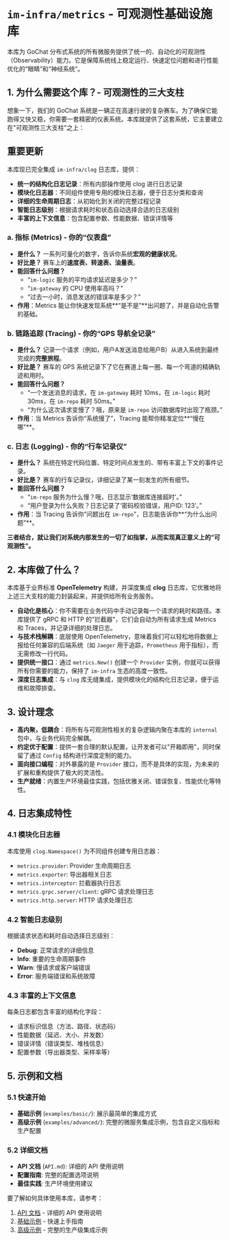 # `im-infra/metrics` - 可观测性基础设施库

本库为 GoChat 分布式系统的所有微服务提供了统一的、自动化的可观测性（Observability）能力。它是保障系统线上稳定运行、快速定位问题和进行性能优化的“眼睛”和“神经系统”。

## 1. 为什么需要这个库？- 可观测性的三大支柱

想象一下，我们的 GoChat 系统是一辆正在高速行驶的复杂赛车。为了确保它能跑得又快又稳，你需要一套精密的仪表系统。本库就提供了这套系统，它主要建立在"可观测性三大支柱"之上：

## 重要更新

本库现已完全集成 `im-infra/clog` 日志库，提供：
- **统一的结构化日志记录**：所有内部操作使用 clog 进行日志记录
- **模块化日志器**：不同组件使用专用的模块日志器，便于日志分类和查询
- **详细的生命周期日志**：从初始化到关闭的完整过程记录
- **智能日志级别**：根据请求耗时和状态自动选择合适的日志级别
- **丰富的上下文信息**：包含配置参数、性能数据、错误详情等

### a. 指标 (Metrics) - 你的“仪表盘”

*   **是什么？** 一系列可量化的数字，告诉你系统**宏观的健康状况**。
*   **好比是？** 赛车上的**速度表、转速表、油量表**。
*   **能回答什么问题？**
    *   “`im-logic` 服务的平均请求延迟是多少？”
    *   “`im-gateway` 的 CPU 使用率高吗？”
    *   “过去一小时，消息发送的错误率是多少？”
*   **作用**：Metrics 能让你快速发现系统**“是不是”**出问题了，并是自动化告警的基础。

### b. 链路追踪 (Tracing) - 你的“GPS 导航全记录”

*   **是什么？** 记录一个请求（例如，用户A发送消息给用户B）从进入系统到最终完成的**完整旅程**。
*   **好比是？** 赛车的 GPS 系统记录下了它在赛道上每一圈、每一个弯道的精确轨迹和用时。
*   **能回答什么问题？**
    *   “一个发送消息的请求，在 `im-gateway` 耗时 10ms，在 `im-logic` 耗时 30ms，在 `im-repo` 耗时 50ms。”
    *   “为什么这次请求变慢了？哦，原来是 `im-repo` 访问数据库时出现了瓶颈。”
*   **作用**：当 Metrics 告诉你“系统慢了”，Tracing 能帮你精准定位**“慢在哪”**。

### c. 日志 (Logging) - 你的“行车记录仪”

*   **是什么？** 系统在特定代码位置、特定时间点发生的、带有丰富上下文的事件记录。
*   **好比是？** 赛车的行车记录仪，详细记录了某一刻发生的所有细节。
*   **能回答什么问题？**
    *   “`im-repo` 服务为什么慢？哦，日志显示‘数据库连接超时’。”
    *   “用户登录为什么失败？日志记录了‘密码校验错误，用户ID: 123’。”
*   **作用**：当 Tracing 告诉你“问题出在 `im-repo`”，日志能告诉你**“为什么出问题”**。

**三者结合，就让我们对系统内部发生的一切了如指掌，从而实现真正意义上的“可观测性”。**

## 2. 本库做了什么？

本库基于业界标准 **OpenTelemetry** 构建，并深度集成 **clog** 日志库，它优雅地将上述三大支柱的能力封装起来，并提供给所有业务服务。

*   **自动化是核心**：你不需要在业务代码中手动记录每一个请求的耗时和路径。本库提供了 gRPC 和 HTTP 的"拦截器"，它们会自动为所有请求生成 Metrics 和 Traces，并记录详细的处理日志。
*   **与技术栈解耦**：底层使用 OpenTelemetry，意味着我们可以轻松地将数据上报给任何兼容的后端系统（如 `Jaeger` 用于追踪，`Prometheus` 用于指标），而无需修改一行代码。
*   **提供统一接口**：通过 `metrics.New()` 创建一个 `Provider` 实例，你就可以获得所有你需要的能力，保持了 `im-infra` 生态的高度一致性。
*   **深度日志集成**：与 `clog` 库无缝集成，提供模块化的结构化日志记录，便于运维和故障排查。

## 3. 设计理念

*   **高内聚，低耦合**：将所有与可观测性相关的复杂逻辑内聚在本库的 `internal` 包中，与业务代码完全解耦。
*   **约定优于配置**：提供一套合理的默认配置，让开发者可以"开箱即用"，同时保留了通过 `Config` 结构进行深度定制的能力。
*   **面向接口编程**：对外暴露的是 `Provider` 接口，而不是具体的实现，为未来的扩展和重构提供了极大的灵活性。
*   **生产就绪**：内置生产环境最佳实践，包括优雅关闭、错误恢复、性能优化等特性。

## 4. 日志集成特性

### 4.1 模块化日志器
本库使用 `clog.Namespace()` 为不同组件创建专用日志器：
- `metrics.provider`: Provider 生命周期日志
- `metrics.exporter`: 导出器相关日志
- `metrics.interceptor`: 拦截器执行日志
- `metrics.grpc.server/client`: gRPC 请求处理日志
- `metrics.http.server`: HTTP 请求处理日志

### 4.2 智能日志级别
根据请求状态和耗时自动选择日志级别：
- **Debug**: 正常请求的详细信息
- **Info**: 重要的生命周期事件
- **Warn**: 慢请求或客户端错误
- **Error**: 服务端错误和系统故障

### 4.3 丰富的上下文信息
每条日志都包含丰富的结构化字段：
- 请求标识信息（方法、路径、状态码）
- 性能数据（延迟、大小、并发数）
- 错误详情（错误类型、堆栈信息）
- 配置参数（导出器类型、采样率等）

## 5. 示例和文档

### 5.1 快速开始
- **基础示例** (`examples/basic/`): 展示最简单的集成方式
- **高级示例** (`examples/advanced/`): 完整的微服务集成示例，包含自定义指标和生产配置

### 5.2 详细文档
- **API 文档** (`API.md`): 详细的 API 使用说明
- **配置指南**: 完整的配置选项说明
- **最佳实践**: 生产环境使用建议

要了解如何具体使用本库，请参考：
1. [API 文档](API.md) - 详细的 API 使用说明
2. [基础示例](examples/basic/) - 快速上手指南
3. [高级示例](examples/advanced/) - 完整的生产级集成示例